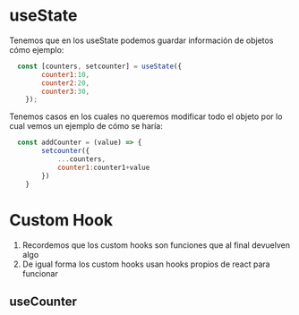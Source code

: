 # useState
Tenemos que en los useState podemos guardar información de objetos cómo ejemplo:
``` Javascript
  const [counters, setcounter] = useState({
        counter1:10,
        counter2:20,
        counter3:30,
    });   
```
Tenemos casos en los cuales no queremos modificar todo el objeto por lo cual vemos un ejemplo de cómo se haría:
``` Javascript
  const addCounter = (value) => {
        setcounter({
            ...counters,
            counter1:counter1+value
        })   
    }
```

# Custom Hook
1) Recordemos que los custom hooks son funciones que al final devuelven algo
2) De igual forma los custom hooks usan hooks propios de react para funcionar

## useCounter
